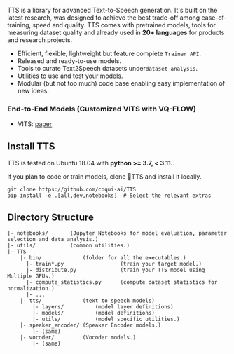 

TTS is a library for advanced Text-to-Speech generation. It's built on the latest research, was designed to achieve the best trade-off among ease-of-training, speed and quality.
TTS comes with pretrained models, tools for measuring dataset quality and already used in **20+ languages** for products and research projects.


- Efficient, flexible, lightweight but feature complete `Trainer API`.
- Released and ready-to-use models.
- Tools to curate Text2Speech datasets under```dataset_analysis```.
- Utilities to use and test your models.
- Modular (but not too much) code base enabling easy implementation of new ideas.



### End-to-End Models (Customized VITS with VQ-FLOW)
- VITS: [paper](https://arxiv.org/pdf/2106.06103)

## Install TTS
TTS is tested on Ubuntu 18.04 with **python >= 3.7, < 3.11.**.

If you plan to code or train models, clone 🐸TTS and install it locally.

```
git clone https://github.com/coqui-ai/TTS
pip install -e .[all,dev,notebooks]  # Select the relevant extras
```


## Directory Structure
```
|- notebooks/       (Jupyter Notebooks for model evaluation, parameter selection and data analysis.)
|- utils/           (common utilities.)
|- TTS
    |- bin/             (folder for all the executables.)
      |- train*.py                  (train your target model.)
      |- distribute.py              (train your TTS model using Multiple GPUs.)
      |- compute_statistics.py      (compute dataset statistics for normalization.)
      |- ...
    |- tts/             (text to speech models)
        |- layers/          (model layer definitions)
        |- models/          (model definitions)
        |- utils/           (model specific utilities.)
    |- speaker_encoder/ (Speaker Encoder models.)
        |- (same)
    |- vocoder/         (Vocoder models.)
        |- (same)
```

